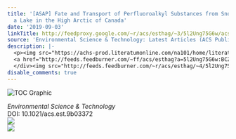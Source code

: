 ```yaml
---
title: '[ASAP] Fate and Transport of Perfluoroalkyl Substances from Snowpacks into
  a Lake in the High Arctic of Canada'
date: '2019-09-03'
linkTitle: http://feedproxy.google.com/~r/acs/esthag/~3/5l2Ung75G6w/acs.est.9b03372
source: 'Environmental Science & Technology: Latest Articles (ACS Publications)'
description: |-
  <p><img src="https://achs-prod.literatumonline.com/na101/home/literatum/publisher/achs/journals/content/esthag/0/esthag.ahead-of-print/acs.est.9b03372/20190830/images/medium/es9b03372_0001.gif" alt="TOC Graphic"/></p><div><cite>Environmental Science & Technology</cite></div><div>DOI: 10.1021/acs.est.9b03372</div><div class="feedflare">
  <a href="http://feeds.feedburner.com/~ff/acs/esthag?a=5l2Ung75G6w:BCZFsFV2uIE:yIl2AUoC8zA"><img src="http://feeds.feedburner.com/~ff/acs/esthag?d=yIl2AUoC8zA" border="0"></img></a>
  </div><img src="http://feeds.feedburner.com/~r/acs/esthag/~4/5l2Ung75G6w" ...
disable_comments: true
---
```

<p><img src="https://achs-prod.literatumonline.com/na101/home/literatum/publisher/achs/journals/content/esthag/0/esthag.ahead-of-print/acs.est.9b03372/20190830/images/medium/es9b03372_0001.gif" alt="TOC Graphic"/></p><div><cite>Environmental Science & Technology</cite></div><div>DOI: 10.1021/acs.est.9b03372</div><div class="feedflare">
<a href="http://feeds.feedburner.com/~ff/acs/esthag?a=5l2Ung75G6w:BCZFsFV2uIE:yIl2AUoC8zA"><img src="http://feeds.feedburner.com/~ff/acs/esthag?d=yIl2AUoC8zA" border="0"></img></a>
</div><img src="http://feeds.feedburner.com/~r/acs/esthag/~4/5l2Ung75G6w" ...